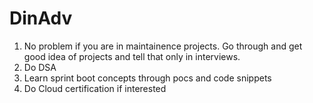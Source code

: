 # DinAdv

1) No problem if you are in maintainence projects. Go through and get good idea of projects and tell that only in interviews.
2) Do DSA
3) Learn sprint boot concepts through pocs and code snippets
4) Do Cloud certification if interested
   
